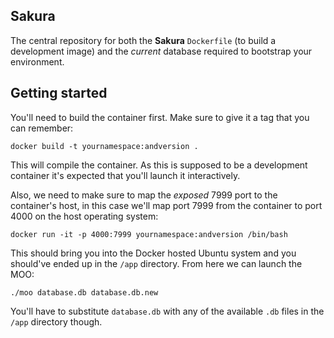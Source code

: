## Sakura
The central repository for both the **Sakura** `Dockerfile` (to build a development image) and the *current* database required to bootstrap your environment.

## Getting started
You'll need to build the container first. Make sure to give it a tag that you can remember:

    docker build -t yournamespace:andversion .

This will compile the container. As this is supposed to be a development container it's expected that you'll launch it interactively.

Also, we need to make sure to map the *exposed* 7999 port to the container's host, in this case we'll map port 7999 from the container to port 4000 on the host operating system:

    docker run -it -p 4000:7999 yournamespace:andversion /bin/bash

This should bring you into the Docker hosted Ubuntu system and you should've ended up in the `/app` directory. From here we can launch the MOO:

    ./moo database.db database.db.new

You'll have to substitute `database.db` with any of the available `.db` files in the `/app` directory though.